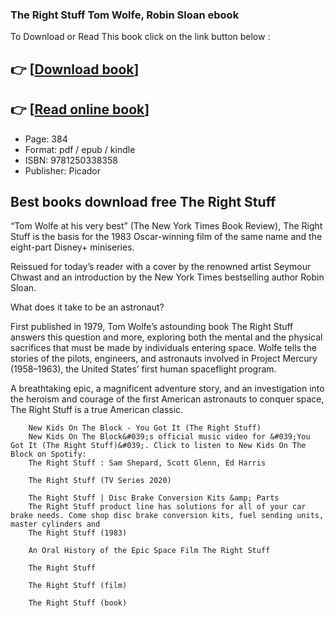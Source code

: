### The Right Stuff Tom Wolfe, Robin Sloan ebook

To Download or Read This book click on the link button below :

## 👉  [**[Download book](http://get-pdfs.com/download.php?group=book&from=github.com&id=721755&lnk=1081 "Download book")**]

## 👉  [**[Read online book](http://get-pdfs.com/download.php?group=book&from=github.com&id=721755&lnk=1081 "Read online book")**]


* Page: 384
* Format: pdf / epub / kindle
* ISBN: 9781250338358
* Publisher: Picador



## Best books download free The Right Stuff



“Tom Wolfe at his very best” (The New York Times Book Review), The Right Stuff is the basis for the 1983 Oscar-winning film of the same name and the eight-part Disney+ miniseries.
 
Reissued for today’s reader with a cover by the renowned artist Seymour Chwast and an introduction by the New York Times bestselling author Robin Sloan.
 
 What does it take to be an astronaut?
 
 First published in 1979, Tom Wolfe’s astounding book The Right Stuff answers this question and more, exploring both the mental and the physical sacrifices that must be made by individuals entering space. Wolfe tells the stories of the pilots, engineers, and astronauts involved in Project Mercury (1958–1963), the United States’ first human spaceflight program.
 
 A breathtaking epic, a magnificent adventure story, and an investigation into the heroism and courage of the first American astronauts to conquer space, The Right Stuff is a true American classic.


        New Kids On The Block - You Got It (The Right Stuff)
        New Kids On The Block&#039;s official music video for &#039;You Got It (The Right Stuff)&#039;. Click to listen to New Kids On The Block on Spotify: 
        The Right Stuff : Sam Shepard, Scott Glenn, Ed Harris
        
        The Right Stuff (TV Series 2020)
        
        The Right Stuff | Disc Brake Conversion Kits &amp; Parts
        The Right Stuff product line has solutions for all of your car brake needs. Come shop disc brake conversion kits, fuel sending units, master cylinders and 
        The Right Stuff (1983)
        
        An Oral History of the Epic Space Film The Right Stuff
        
        The Right Stuff
        
        The Right Stuff (film)
        
        The Right Stuff (book)
        
    




